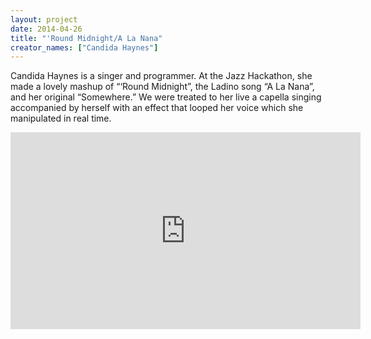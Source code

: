 ```yaml
---
layout: project
date: 2014-04-26
title: "'Round Midnight/A La Nana"
creator_names: ["Candida Haynes"]
---
```


Candida Haynes is a singer and programmer. At the Jazz Hackathon, she made a lovely mashup of “‘Round Midnight”, the Ladino song “A La Nana”, and her original “Somewhere.” We were treated to her live a capella singing accompanied by herself with an effect that looped her voice which she manipulated in real time.

<iframe width="560" height="315" src="https://www.youtube.com/embed/0Qgduj1JQcM" frameborder="0" allowfullscreen> </iframe>
